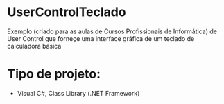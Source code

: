 # UserControlTeclado
Exemplo (criado para as aulas de Cursos Profissionais de Informática) de User Control que forneçe uma interface gráfica de um teclado de calculadora básica

 # Tipo de projeto: 
  - Visual C#, Class Library (.NET Framework) 
